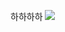 하하하하
<img src="https://img.shields.io/badge/#F7DF1E?style=flat-square&logo=JavaScript&logoColor=white"/></a>
